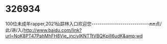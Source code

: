 # 326934
100位未成年rapper,2021仙踪林入口欢迎您----------------------------🔚🔚点/此/进/入/http://www.baidu.com/link?url=NoK8PT47PahMhFH8Vie_jnciyIKNTTtVBQKpill6udK&amp;wd
